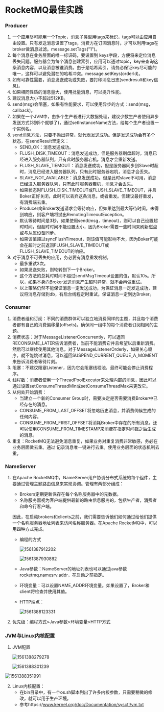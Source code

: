 # RocketMQ最佳实践

### Producer

1. 一个应用尽可能用一个Topic，消息子类型用tags来标识，tags可以由应用自由设置。只有发送消息设置了tags，消费方在订阅消息时，才可以利用tags在broker做消息过滤。message.setTags("1")。
2. 每个消息在业务层面的唯一标识码，要设置到 keys字段，方便将来定位消息丢失问题。服务器会为每个消息创建索引，应用可以通过topic，key来查询这条消息内容，以及消息被谁消费。由于是哈希索引，请务必保证key尽可能的唯一，这样可以避免潜在的哈希冲突。message.setKeys(orderId)。
3. 如有可靠性需要，消息发送成功或失败，要打印消息日志(sendresult和key信息)。
4. 如果相同性质的消息量大，使用批量消息，可以提升性能。
5. 建议消息大小不超过512KB。
6. send(msg)会阻塞，如果有性能要求，可以使用异步的方式：send(msg，callback)。
7. 如果在一个JVM中，由多个生产者进行大数据处理，建议少数生产者使用异步发送方式(3到5个就够了)，通过setInstanceName方法，给每个生产者设置一个实例名。
8. send消息方法，只要不抛出异常，就代表发送成功。但是发送成功会有多个状态，在sendResult里定义：
   * SEND_OK：消息发送成功。
   * FLUSH_DISK_TIMEOUT：消息发送成功，但是服务器刷盘超时，消息已经进入服务器队列，只有此时服务器宕机，消息才会重新发送。
   * FLUSH_SLAVE_TIEMOUT：消息发送成功，但是服务器同步到Slave时超时，消息已经进入服务器队列，只有此时服务器宕机，消息才会丢失。
   * SLAVE_NOT_AVAILABLE：消息发送成功，但是此时slave不可用，消息已经进入服务器队列，只有此时服务器宕机，消息才会丢失。
   * 如果状态时FLUSH_DISK_TIMEOUT或FLUSH_SLAVE_TIMEOUT，并且Boker正好关闭，此时可以丢弃这条消息，或者重发。但建议最好重发，有消费端去重。
   * Producer向Broker发送请求会等待响应，但如果达到最大等待时间，未得到响应，则客户端将抛出RemotingTimeoutException。
   * 默认等待时间是3秒，如果使用send(msg，timeout)，则可以自己设置超时时间，但超时时间不能设置太小，因为Broker需要一些时间来刷新磁盘或与从属设备同步。
   * 如果该值超过syncFlushTimeout，则该值可能影响不大，因为Boker可能会在超时之前返回FLUSH_SLAVE_TIMEOUT或FLUSH_SLAVE_TIMEOUT的响应。
9. 对于消息不可丢失的应用，务必要有消息重发机制。
   * 最多重试3次。
   * 如果发送失败，则轮转到下一个Broker。
   * 这个方法的总耗时时间不超过sendMsgTimeout设置的值，默认10s。所以，如果本身向Broker发送消息产生超时异常，就不会再做重试。
   * 以上策略仍然不能保证消息一定发送成功，为保证消息一定发送成功，建议将消息存储到db，有后台线程定时重试，保证消息一定到达Broker。

### Consumer

1. 消费者组和订阅：不同的消费群体可以独立地消费同样的主题，并且每个消费者都有自己的消费偏移量(offsets)。确保同一组中的每个消费者订阅相同的主题。
2. 消费状态：对于MessageListenerConcurrently，可以返回RECONSUME_LATER告诉消费者，当前不能消费它并且希望以后重新消费。然后可以继续使用其他消息。对于MessageListenerOrderly，如果关心顺序，就不能跳过消息，可以返回SUSPEND_CURRENT_QUEUE_A_MOMENT来告诉消费者等待片刻。
3. 阻塞：不建议阻塞Listener，因为它会阻塞线程池，最终可能会停止消费程序。
4. 线程数：消费者使用一个ThreadPoolExecutor来处理内部的消息，因此可以通过设置setConsumeThreadMin或setConsumeThreadMax来更改它。
5. 从何处开始消费：
   * 当建立一个新的Consumer Group时，需要决定是否需要消费Broker中已经存在的消息。
   * CONSUME_FROM_LAST_OFFSET将忽略历史消息，并消费伺候生成的任何内容。
   * CONSUME_FROM_FIRST_OFFSET将消耗Broker中存在的所有消息。还可以使用CONSUME_FROM_TIMESTAMP来消费在指定时间戳之后生成的消息。
6. 重复：RocketMQ无法避免消息重复，如果业务对重复消费非常敏感，务必在业务层面做去重。通过 记录消息唯一键进行去重。使用业务层面的状态机制去重。

### NameServer

1. 在Apache RocketMQ中，NameServer用户协调分布式系统的每个组件，主要通过管理主题路由信息来实现协调。管理有两部分组成：

   * Brokers定期更新保存在每个名称服务器中的元数据。
   * 名称服务器视为客户端提供最新的路由信息服务的，包括生产者，消费者和命令行客户端。

   因此，在启动brokers和clients之前，我们需要告诉他们如何通过给他们提供一个名称服务器地址列表来访问名称服务器。在Apache RocketMQ中，可以用四种方式完成。

   * 编程的方式

     ![1561387912202](C:\Users\zhu\AppData\Roaming\Typora\typora-user-images\1561387912202.png)

     ![1561387930882](C:\Users\zhu\AppData\Roaming\Typora\typora-user-images\1561387930882.png)

   * Java参数：NameServer的地址列表也可以通过java参数rocketmq.namesrv.addr，在启动之前指定。

   * 环境变量：可以设置NAME_ADDR环境变量。如果设置了，Broker和client将检查并使用其值。
   
   * HTTP端点：
   
     ![1561388123331](C:\Users\zhu\AppData\Roaming\Typora\typora-user-images\1561388123331.png)
   
2. 优先级：编程方式>Java参数>环境变量>HTTP方式

### JVM与Linux内核配置

1. JVM配置

   ![1561388279278](C:\Users\zhu\AppData\Roaming\Typora\typora-user-images\1561388279278.png)

   

   ![1561388301239](C:\Users\zhu\Desktop\SeniorJava\Java\resource\JavaAdvance\mq\1561388301239.png)

![1561388351991](C:\Users\zhu\AppData\Roaming\Typora\typora-user-images\1561388351991.png)

2. Linux内核配置：
   * 在bin目录中，有一个os.sh脚本列出了许多内核参数，只需要稍微的修改，就可以用于生产环境。
   * 参考https://www.kernel.org/doc/Documentation/sysctl/vm.txt



